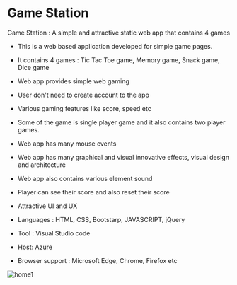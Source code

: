 # Game Station

Game Station : A simple and attractive static web app that contains 4 games
- This is a web based application developed for simple game pages.
- It contains 4 games : Tic Tac Toe game, Memory game, Snack game, Dice game
- Web app provides simple web gaming
- User don't need to create account to the app
- Various gaming features like score, speed etc 
- Some of the game is single player game and it also contains two player games.
- Web app has many mouse events
- Web app has many graphical and visual innovative effects, visual design and architecture 
 - Web app also contains various element sound
- Player can see their score and also reset their score
- Attractive UI and UX

- Languages : HTML, CSS, Bootstarp, JAVASCRIPT, jQuery
- Tool : Visual Studio code
- Host: Azure
- Browser support : Microsoft Edge, Chrome, Firefox etc

![home1](https://drive.google.com/file/d/1Qd6hPSHnfATqiKrs3Kp7Ff99KHDRGxWE/view)
